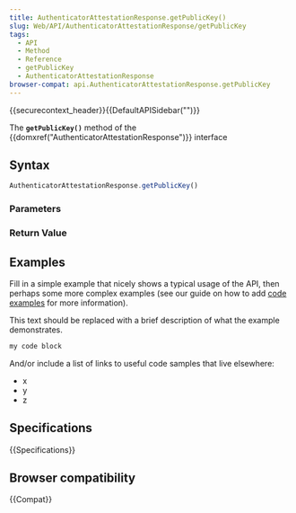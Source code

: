 ```yaml
---
title: AuthenticatorAttestationResponse.getPublicKey()
slug: Web/API/AuthenticatorAttestationResponse/getPublicKey
tags:
  - API
  - Method
  - Reference
  - getPublicKey
  - AuthenticatorAttestationResponse
browser-compat: api.AuthenticatorAttestationResponse.getPublicKey
---
```

{{securecontext_header}}{{DefaultAPISidebar("")}}

The **`getPublicKey()`** method of the {{domxref("AuthenticatorAttestationResponse")}} interface 

## Syntax

```js
AuthenticatorAttestationResponse.getPublicKey()
```

### Parameters



### Return Value



## Examples

Fill in a simple example that nicely shows a typical usage of the API, then perhaps some more complex examples (see our guide on how to add [code examples](/en-US/docs/MDN/Contribute/Structures/Code_examples) for more information).

This text should be replaced with a brief description of what the example demonstrates.

```js
my code block
```

And/or include a list of links to useful code samples that live elsewhere:

*   x
*   y
*   z

## Specifications

{{Specifications}}

## Browser compatibility

{{Compat}}


